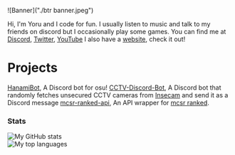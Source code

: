 ![Banner]("./btr banner.jpeg")

Hi, I'm Yoru and I code for fun.
I usually listen to music and talk to my friends on discord but I occasionally play some games.
You can find me at [Discord](https://discord.com/users/372343076578131968), [Twitter](https://twitter.com/ken_yoru), [YouTube](https://www.youtube.com/@yorunoken/)
I also have a [website](https://yoru.com.tr/), check it out!

# Projects
[HanamiBot](https://github.com/YoruNoKen/HanamiBot), A Discord bot for osu!
[CCTV-Discord-Bot](https://github.com/YoruNoKen/CCTV-Discord-Bot), A Discord bot that randomly fetches unsecured CCTV cameras from [Insecam](http://www.insecam.org/) and send it as a Discord message
[mcsr-ranked-api](https://github.com/YoruNoKen/mcsr-ranked-api), An API wrapper for [mcsr ranked](https://mcsrranked.com/).

### Stats

![My GitHub stats](https://github-readme-stats.vercel.app/api?username=yorunoken&show_icons=true&theme=radical) <br/>
![My top languages](https://github-readme-stats.vercel.app/api/top-langs/?username=yorunoken&theme=radical)
